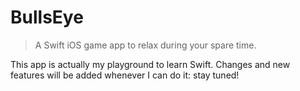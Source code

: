 # BullsEye
> A Swift iOS game app to relax during your spare time.

This app is actually my playground to learn Swift.
Changes and new features will be added whenever I can do it: stay tuned!
